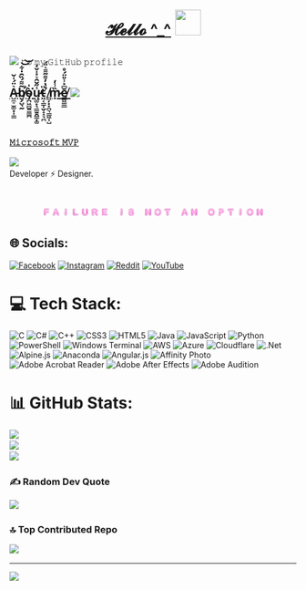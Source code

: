 # <p align="center"> [𝓗𝓮𝓵𝓵𝓸 ^_^](#-%F0%9D%93%97%F0%9D%93%AE%F0%9D%93%B5%F0%9D%93%B5%F0%9D%93%B8-_-) <img width="45" height="45" src="https://user-images.githubusercontent.com/118815227/218338072-ea477aa8-1374-4e2d-8dfd-dd8cc4e45656.gif"></p>

<img src="https://user-images.githubusercontent.com/118815227/218338455-6034502f-e9dd-42e8-ba74-608fb41cdbaa.gif"> 𝚝𝚘 𝚖𝚢 𝙶𝚒𝚝𝙷𝚞𝚋 𝚙𝚛𝚘𝚏𝚒𝚕𝚎








## [A̵̺̼̠̫͚͙͎͇͛̈́͑̌b̸̛̮̗̺͉̰̃͌́̏̑̇͋͝͝ò̴̡̪͖̻̱̫͇̪̍͘ų̵͚͙͉̳̱̯̳̩͚͑̋̌̂͛̽̍̌̒̕ẗ̵͖͔̳̜̬̝̝͉̪ ̸̻̦̣͓̪͉̳͖̜̺̉̔̓͌͂͌͛̎́ṃ̷̏̾̓ē̸͇͖̳̲͆̽̾̎̈́̊ ](#a%CC%B5%CD%9B%CD%84%CD%91%CC%8C%CC%BA%CC%BC%CC%A0%CC%AB%CD%9A%CD%99%CD%8E%CD%87b%CC%B8%CC%83%CD%8C%CD%9D%CD%81%CD%9D%CC%8F%CC%91%CC%87%CD%8B%CC%9B%CC%AE%CC%97%CC%BA%CD%89%CC%B0o%CC%B4%CD%80%CD%98%CC%8D%CC%AA%CD%96%CC%A1%CC%BB%CC%B1%CC%AB%CD%87%CC%AAu%CC%B5%CC%95%CD%91%CC%8B%CC%8C%CC%82%CD%9B%CC%BD%CC%8D%CC%8C%CC%92%CD%9A%CD%99%CD%89%CC%B3%CC%A8%CC%B1%CC%AF%CC%B3%CC%A9%CD%9At%CC%B5%CC%88%CD%96%CD%94%CC%B3%CC%9C%CC%AC%CC%9D%CC%9D%CD%89%CC%AA-%CC%B8%CC%89%CC%94%CD%83%CD%8C%CD%82%CD%8C%CD%9B%CC%8E%CD%81%CC%BB%CC%A6%CC%A3%CD%93%CC%AA%CD%89%CC%B3%CD%96%CC%9C%CC%BAm%CC%B7%CC%8F%CC%BE%CD%83%CC%A3e%CC%B8%CC%84%CD%86%CC%BD%CC%BE%CC%8E%CD%84%CC%8A%CD%87%CD%96%CC%B3%CC%B2-) <img src="https://raw.githubusercontent.com/HotCakeX/Harden-Windows-Security/main/images/Gifs/mooshi.gif" width=""/>

<br>

<br>

<a href="https://mvp.microsoft.com/en-US/mvp/profile/4edbca65-7979-4779-b7e4-d182e123259b"> **𝙼𝚒𝚌𝚛𝚘𝚜𝚘𝚏𝚝 𝙼𝚅𝙿** <br><br>    <img src="https://mvp.microsoft.com/Assets/UserProfile/MVP/Badge.svg" width="30"></a> <br> Developer ⚡ Designer.

<br>

<div align="center">

<img src="https://raw.githubusercontent.com/HotCakeX/.github/main/Pictures/Gifs/Neon%20numbers%20and%20letters/letterf.gif" width="17"><img src="https://raw.githubusercontent.com/HotCakeX/.github/main/Pictures/Gifs/Neon%20numbers%20and%20letters/lettera.gif" width="17"><img src="https://raw.githubusercontent.com/HotCakeX/.github/main/Pictures/Gifs/Neon%20numbers%20and%20letters/letteri.gif" width="17"><img src="https://raw.githubusercontent.com/HotCakeX/.github/main/Pictures/Gifs/Neon%20numbers%20and%20letters/letterl.gif" width="17"><img src="https://raw.githubusercontent.com/HotCakeX/.github/main/Pictures/Gifs/Neon%20numbers%20and%20letters/letteru.gif" width="17"><img src="https://raw.githubusercontent.com/HotCakeX/.github/main/Pictures/Gifs/Neon%20numbers%20and%20letters/letterr.gif" width="17"><img src="https://raw.githubusercontent.com/HotCakeX/.github/main/Pictures/Gifs/Neon%20numbers%20and%20letters/lettere.gif" width="17">ㅤ<img src="https://raw.githubusercontent.com/HotCakeX/.github/main/Pictures/Gifs/Neon%20numbers%20and%20letters/letteri.gif" width="17"><img src="https://raw.githubusercontent.com/HotCakeX/.github/main/Pictures/Gifs/Neon%20numbers%20and%20letters/letters.gif" width="17">ㅤ<img src="https://raw.githubusercontent.com/HotCakeX/.github/main/Pictures/Gifs/Neon%20numbers%20and%20letters/lettern.gif" width="17"><img src="https://raw.githubusercontent.com/HotCakeX/.github/main/Pictures/Gifs/Neon%20numbers%20and%20letters/lettero.gif" width="17"><img src="https://raw.githubusercontent.com/HotCakeX/.github/main/Pictures/Gifs/Neon%20numbers%20and%20letters/lettert.gif" width="17">ㅤ<img src="https://raw.githubusercontent.com/HotCakeX/.github/main/Pictures/Gifs/Neon%20numbers%20and%20letters/lettera.gif" width="17"><img src="https://raw.githubusercontent.com/HotCakeX/.github/main/Pictures/Gifs/Neon%20numbers%20and%20letters/lettern.gif" width="17">ㅤ<img src="https://raw.githubusercontent.com/HotCakeX/.github/main/Pictures/Gifs/Neon%20numbers%20and%20letters/lettero.gif" width="17"><img src="https://raw.githubusercontent.com/HotCakeX/.github/main/Pictures/Gifs/Neon%20numbers%20and%20letters/letterp.gif" width="17"><img src="https://raw.githubusercontent.com/HotCakeX/.github/main/Pictures/Gifs/Neon%20numbers%20and%20letters/lettert.gif" width="17"><img src="https://raw.githubusercontent.com/HotCakeX/.github/main/Pictures/Gifs/Neon%20numbers%20and%20letters/letteri.gif" width="17"><img src="https://raw.githubusercontent.com/HotCakeX/.github/main/Pictures/Gifs/Neon%20numbers%20and%20letters/lettero.gif" width="17"><img src="https://raw.githubusercontent.com/HotCakeX/.github/main/Pictures/Gifs/Neon%20numbers%20and%20letters/lettern.gif" width="17">

</div>




## 🌐 Socials:
[![Facebook](https://img.shields.io/badge/Facebook-%231877F2.svg?logo=Facebook&logoColor=white)](https://facebook.com/abdur.rahman112024) [![Instagram](https://img.shields.io/badge/Instagram-%23E4405F.svg?logo=Instagram&logoColor=white)](https://instagram.com/abdurrahman262023) [![Reddit](https://img.shields.io/badge/Reddit-%23FF4500.svg?logo=Reddit&logoColor=white)](https://reddit.com/user/abdur-rahman22032023) [![YouTube](https://img.shields.io/badge/YouTube-%23FF0000.svg?logo=YouTube&logoColor=white)](https://youtube.com/@@ARahmanAR240) 

# 💻 Tech Stack:
![C](https://img.shields.io/badge/c-%2300599C.svg?style=flat&logo=c&logoColor=white) ![C#](https://img.shields.io/badge/c%23-%23239120.svg?style=flat&logo=csharp&logoColor=white) ![C++](https://img.shields.io/badge/c++-%2300599C.svg?style=flat&logo=c%2B%2B&logoColor=white) ![CSS3](https://img.shields.io/badge/css3-%231572B6.svg?style=flat&logo=css3&logoColor=white) ![HTML5](https://img.shields.io/badge/html5-%23E34F26.svg?style=flat&logo=html5&logoColor=white) ![Java](https://img.shields.io/badge/java-%23ED8B00.svg?style=flat&logo=openjdk&logoColor=white) ![JavaScript](https://img.shields.io/badge/javascript-%23323330.svg?style=flat&logo=javascript&logoColor=%23F7DF1E) ![Python](https://img.shields.io/badge/python-3670A0?style=flat&logo=python&logoColor=ffdd54) ![PowerShell](https://img.shields.io/badge/PowerShell-%235391FE.svg?style=flat&logo=powershell&logoColor=white) ![Windows Terminal](https://img.shields.io/badge/Windows%20Terminal-%234D4D4D.svg?style=flat&logo=windows-terminal&logoColor=white) ![AWS](https://img.shields.io/badge/AWS-%23FF9900.svg?style=flat&logo=amazon-aws&logoColor=white) ![Azure](https://img.shields.io/badge/azure-%230072C6.svg?style=flat&logo=microsoftazure&logoColor=white) ![Cloudflare](https://img.shields.io/badge/Cloudflare-F38020?style=flat&logo=Cloudflare&logoColor=white) ![.Net](https://img.shields.io/badge/.NET-5C2D91?style=flat&logo=.net&logoColor=white) ![Alpine.js](https://img.shields.io/badge/alpinejs-white.svg?style=flat&logo=alpinedotjs&logoColor=%238BC0D0) ![Anaconda](https://img.shields.io/badge/Anaconda-%2344A833.svg?style=flat&logo=anaconda&logoColor=white) ![Angular.js](https://img.shields.io/badge/angular.js-%23E23237.svg?style=flat&logo=angularjs&logoColor=white) ![Affinity Photo](https://img.shields.io/badge/affinityphoto-%237E4DD2.svg?style=flat&logo=affinity-photo&logoColor=white) ![Adobe Acrobat Reader](https://img.shields.io/badge/Adobe%20Acrobat%20Reader-EC1C24.svg?style=flat&logo=Adobe%20Acrobat%20Reader&logoColor=white) ![Adobe After Effects](https://img.shields.io/badge/Adobe%20After%20Effects-9999FF.svg?style=flat&logo=Adobe%20After%20Effects&logoColor=white) ![Adobe Audition](https://img.shields.io/badge/Adobe%20Audition-9999FF.svg?style=flat&logo=Adobe%20Audition&logoColor=white)
# 📊 GitHub Stats:
![](https://github-readme-stats.vercel.app/api?username=ARahmanAR&theme=transparent&hide_border=false&include_all_commits=true&count_private=true)<br/>
![](https://github-readme-streak-stats.herokuapp.com/?user=ARahmanAR&theme=transparent&hide_border=false)<br/>
![](https://github-readme-stats.vercel.app/api/top-langs/?username=ARahmanAR&theme=transparent&hide_border=false&include_all_commits=true&count_private=true&layout=compact)

### ✍️ Random Dev Quote
![](https://quotes-github-readme.vercel.app/api?type=horizontal&theme=radical)

### 🔝 Top Contributed Repo
![](https://github-contributor-stats.vercel.app/api?username=ARahmanAR&limit=5&theme=dark&combine_all_yearly_contributions=true)

---
[![](https://visitcount.itsvg.in/api?id=ARahmanAR&icon=1&color=0)](https://visitcount.itsvg.in)

<!-- Proudly created with GPRM ( https://gprm.itsvg.in ) -->
